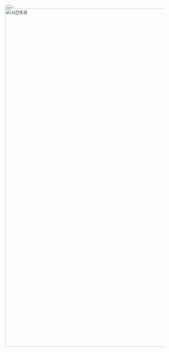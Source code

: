 ;;;;;..<br/>
<img width="1072" alt="시간초과" src="https://user-images.githubusercontent.com/68943993/185393785-fc62bc9e-2f8d-4de7-af96-705b0756484f.PNG">
